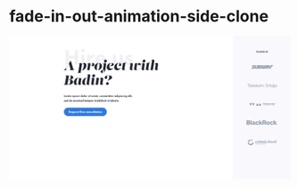# fade-in-out-animation-side-clone
![](https://github.com/littlenines/fade-in-out-animation-side/blob/16a92a813e561a28f8061adc2fcc0e9e6af3d0b2/hire.gif)
